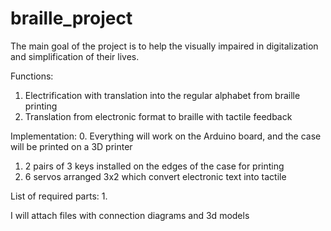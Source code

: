# braille_project
The main goal of the project is to help the visually impaired in digitalization and simplification of their lives.

Functions: 
  1. Electrification with translation into the regular alphabet from braille printing
  2. Translation from electronic format to braille with tactile feedback
 
Implementation: 
  0. Everything will work on the Arduino board, and the case will be printed on a 3D printer
  1. 2 pairs of 3 keys installed on the edges of the case for printing
  2. 6 servos arranged 3x2 which convert electronic text into tactile
  
  
List of required parts:
  1. 
 
I will attach files with connection diagrams and 3d models
